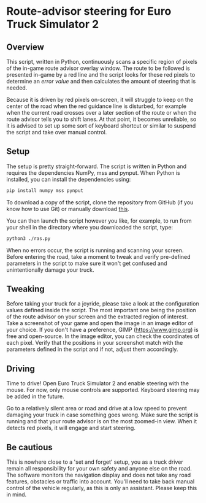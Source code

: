 # Route-advisor steering for Euro Truck Simulator 2

## Overview

This script, written in Python, continuously scans a specific region of pixels
of the in-game route advisor overlay window. The route to be followed is
presented in-game by a red line and the script looks for these red pixels to
determine an *error value* and then calculates the amount of steering that is
needed.

Because it is driven by red pixels on-screen, it will struggle to keep on the
center of the road when the red guidance line is disturbed, for example when the
current road crosses over a later section of the route or when the route advisor
tells you to shift lanes. At that point, it becomes unreliable, so it is advised
to set up some sort of keyboard shortcut or similar to suspend the script and
take over manual control.

## Setup

The setup is pretty straight-forward. The script is written in Python and
requires the dependencies NumPy, mss and pynput. When Python is installed, you
can install the dependencies using:

```sh
pip install numpy mss pynput
```

To download a copy of the script, clone the repository from GitHub (if you know
how to use Git) or manually download
[this](https://raw.githubusercontent.com/quicoa/ets2_ras/master/ras.py).

You can then launch the script however you like, for example, to run from your
shell in the directory where you downloaded the script, type:

```sh
python3 ./ras.py
```

When no errors occur, the script is running and scanning your screen. Before
entering the road, take a moment to tweak and verify pre-defined parameters in
the script to make sure it won't get confused and unintentionally damage your
truck.

## Tweaking

Before taking your truck for a joyride, please take a look at the configuration
values defined inside the script. The most important one being the position of
the route advisor on your screen and the extracted region of interest. Take a
screenshot of your game and open the image in an image editor of your choice.
If you don't have a preference, GIMP (https://www.gimp.org) is free and
open-source. In the image editor, you can check the coordinates of each pixel.
Verify that the positions in your screenshot match with the parameters defined
in the script and if not, adjust them accordingly.

## Driving

Time to drive! Open Euro Truck Simulator 2 and enable steering with the mouse.
For now, only mouse controls are supported. Keyboard steering may be added in
the future.

Go to a relatively silent area or road and drive at a low speed to prevent
damaging your truck in case something goes wrong. Make sure the script is
running and that your route advisor is on the most zoomed-in view. When it
detects red pixels, it will engage and start steering.

## Be cautious

This is nowhere close to a 'set and forget' setup, you as a truck driver remain
all responsibility for your own safety and anyone else on the road. The software
monitors the navigation display and does not take any road features, obstacles
or traffic into account. You'll need to take back manual control of the vehicle
regularly, as this is only an assistant. Please keep this in mind.


